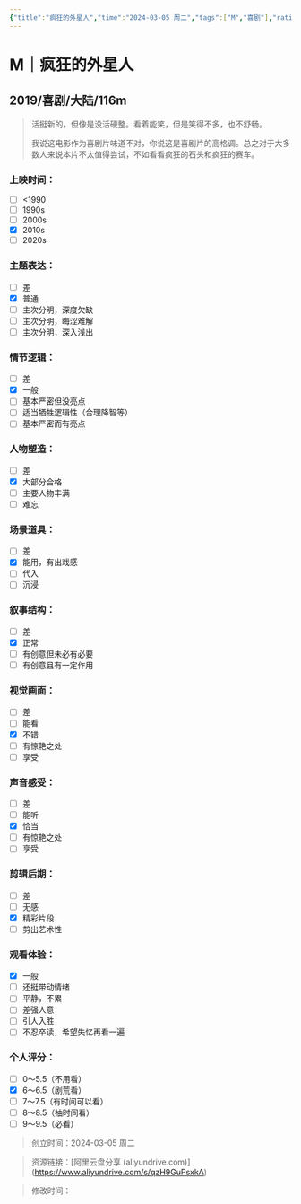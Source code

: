 ```yaml
---
{"title":"疯狂的外星人","time":"2024-03-05 周二","tags":["M","喜剧"],"rating":"6.5","dg-publish":true,"permalink":"/300 评价/M电影/新近看过/疯狂的外星人/","dgPassFrontmatter":true,"created":"2024-03-05T23:48:21.021+08:00","updated":"2024-03-05T23:55:46.195+08:00"}
---
```


# M｜疯狂的外星人
## 2019/喜剧/大陆/116m
>活挺新的，但像是没活硬整。看着能笑，但是笑得不多，也不舒畅。
>
>我说这电影作为喜剧片味道不对，你说这是喜剧片的高格调。总之对于大多数人来说本片不太值得尝试，不如看看疯狂的石头和疯狂的赛车。
### 上映时间：
- [ ] <1990
- [ ] 1990s
- [ ] 2000s
- [x] 2010s
- [ ] 2020s
### 主题表达：
- [ ] 差
- [x] 普通
- [ ] 主次分明，深度欠缺
- [ ] 主次分明，晦涩难解
- [ ] 主次分明，深入浅出
### 情节逻辑：
- [ ] 差
- [x] 一般
- [ ] 基本严密但没亮点
- [ ] 适当牺牲逻辑性（合理降智等）
- [ ] 基本严密而有亮点
### 人物塑造：
- [ ] 差
- [x] 大部分合格
- [ ] 主要人物丰满
- [ ] 难忘
### 场景道具：
- [ ] 差
- [x] 能用，有出戏感
- [ ] 代入
- [ ] 沉浸
### 叙事结构：
- [ ] 差
- [x] 正常
- [ ] 有创意但未必有必要
- [ ] 有创意且有一定作用
### 视觉画面：
- [ ] 差
- [ ] 能看
- [x] 不错
- [ ] 有惊艳之处
- [ ] 享受
### 声音感受：
- [ ] 差
- [ ] 能听
- [x] 恰当
- [ ] 有惊艳之处
- [ ] 享受
### 剪辑后期：
- [ ] 差
- [ ] 无感
- [x] 精彩片段
- [ ] 剪出艺术性
### 观看体验：
- [x] 一般
- [ ] 还挺带动情绪
- [ ] 平静，不累
- [ ] 差强人意
- [ ] 引人入胜
- [ ] 不忍卒读，希望失忆再看一遍
### 个人评分：
- [ ] 0～5.5（不用看）
- [x] 6～6.5（剧荒看）
- [ ] 7～7.5（有时间可以看）
- [ ] 8～8.5（抽时间看）
- [ ] 9～9.5（必看）

>创立时间：2024-03-05 周二

>资源链接：[阿里云盘分享 (aliyundrive.com)]
>(https://www.aliyundrive.com/s/qzH9GuPsxkA)

>~~修改时间：~~



